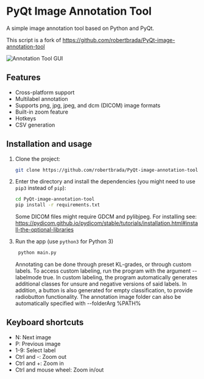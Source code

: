 # PyQt Image Annotation Tool

A simple image annotation tool based on Python and PyQt.

This script is a fork of https://github.com/robertbrada/PyQt-image-annotation-tool

![Annotation Tool GUI](Examples/screenshot1.png)

## Features

- Cross-platform support
- Multilabel annotation
- Supports png, jpg, jpeg, and dcm (DICOM) image formats
- Built-in zoom feature
- Hotkeys
- CSV generation

## Installation and usage

1. Clone the project:
    ```bash
    git clone https://github.com/robertbrada/PyQt-image-annotation-tool.git
    ```

2. Enter the directory and install the dependencies (you might need to use ```pip3``` instead of ```pip```):
    ```bash
    cd PyQt-image-annotation-tool
    pip install -r requirements.txt
    ```
    Some DICOM files might require GDCM and pylibjpeg.
    For installing see: https://pydicom.github.io/pydicom/stable/tutorials/installation.html#install-the-optional-libraries

3. Run the app (use ```python3``` for Python 3)
   ```bash
    python main.py
    ```
   Annotating can be done through preset KL-grades, or through custom labels. 
   To access custom labeling, run the program with the argument --labelmode true. 
   In custom labeling, the program automatically generates additional classes for unsure and negative versions of said labels.
   In addition, a button is also generated for empty classification, to provide radiobutton functionality.
   The annotation image folder can also be automatically specified with --folderArg %PATH%

## Keyboard shortcuts

- N: Next image
- P: Previous image
- 1-9: Select label
- Ctrl and -: Zoom out
- Ctrl and +: Zoom in
- Ctrl and mouse wheel: Zoom in/out

